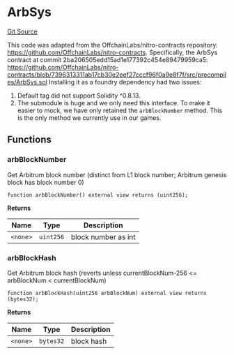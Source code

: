 # ArbSys
[Git Source](https://github.com//PermissionlessGames/degen-casino/blob/4d72b07d1238d80629235817f4b6137866443bea/src/ArbSys.sol)

This code was adapted from the OffchainLabs/nitro-contracts repository: https://github.com/OffchainLabs/nitro-contracts.
Specifically, the ArbSys contract at commit 2ba206505edd15ad1e177392c454e89479959ca5:
https://github.com/OffchainLabs/nitro-contracts/blob/7396313311ab17cb30e2eef27cccf96f0a9e8f7f/src/precompiles/ArbSys.sol
Installing it as a foundry dependency had two issues:
1. Default tag did not support Solidity ^0.8.13.
2. The submodule is huge and we only need this interface.
To make it easier to mock, we have only retained the `arbBlockNumber` method. This is the only method we currently use in our games.


## Functions
### arbBlockNumber

Get Arbitrum block number (distinct from L1 block number; Arbitrum genesis block has block number 0)


```solidity
function arbBlockNumber() external view returns (uint256);
```
**Returns**

|Name|Type|Description|
|----|----|-----------|
|`<none>`|`uint256`|block number as int|


### arbBlockHash

Get Arbitrum block hash (reverts unless currentBlockNum-256 <= arbBlockNum < currentBlockNum)


```solidity
function arbBlockHash(uint256 arbBlockNum) external view returns (bytes32);
```
**Returns**

|Name|Type|Description|
|----|----|-----------|
|`<none>`|`bytes32`|block hash|



